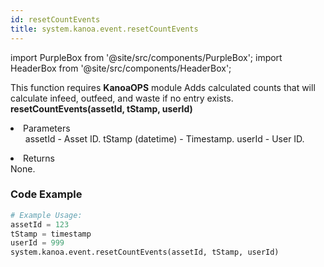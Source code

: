 ```yaml
---
id: resetCountEvents
title: system.kanoa.event.resetCountEvents
---
```


import PurpleBox from '@site/src/components/PurpleBox';
import HeaderBox from '@site/src/components/HeaderBox';

<PurpleBox>This function requires <b>KanoaOPS</b> module</PurpleBox>
<HeaderBox header="Description">
    Adds calculated counts that will calculate infeed, outfeed, and waste if no entry exists.
</HeaderBox>
<HeaderBox header="Syntax">
    <b>resetCountEvents(assetId, tStamp, userId)</b>
    <li>Parameters <br />
        <ul>
            assetId - Asset ID.
            tStamp (datetime) - Timestamp.
            userId - User ID.
        </ul>
    </li>
    <li>Returns <br />
        None.
    </li>
</HeaderBox>

### Code Example

```python
# Example Usage:
assetId = 123
tStamp = timestamp
userId = 999
system.kanoa.event.resetCountEvents(assetId, tStamp, userId)


